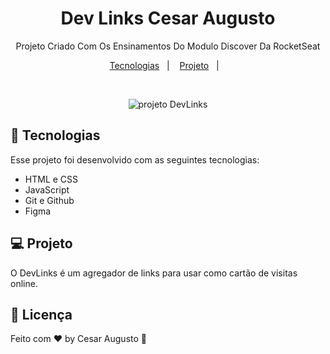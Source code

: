 <h1 align="center"> Dev Links Cesar Augusto </h1>

<p align="center">
Projeto Criado Com Os Ensinamentos Do Modulo Discover Da RocketSeat
</p>

<p align="center">
  <a href="#-tecnologias">Tecnologias</a>&nbsp;&nbsp;&nbsp;|&nbsp;&nbsp;&nbsp;
  <a href="#-projeto">Projeto</a>&nbsp;&nbsp;&nbsp;|&nbsp;&nbsp;&nbsp;
</p>

<br>

<p align="center">
  <img alt="projeto DevLinks" src="https://github.com/xCesarAugusto/Cehttps://github.com/xCesarAugusto/Cesar/blob/main/Preview.png?raw=true](https://raw.githubusercontent.com/xCesarAugusto/Cesar/main/Preview.png)">
</p>

## 🚀 Tecnologias

Esse projeto foi desenvolvido com as seguintes tecnologias:

- HTML e CSS
- JavaScript
- Git e Github
- Figma

## 💻 Projeto

O DevLinks é um agregador de links para usar como cartão de visitas online.

## :memo: Licença


Feito com ♥ by Cesar Augusto :wave:
